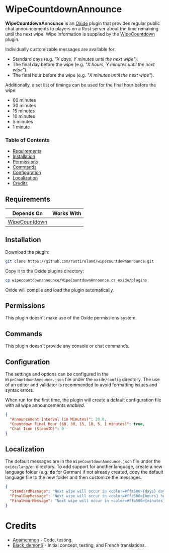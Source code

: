 # WipeCountdownAnnounce
**WipeCountdownAnnounce** is an [Oxide](https://umod.org/) plugin that provides regular public chat announcements to players on a Rust server about the time remaining until the next wipe. Wipe information is supplied by the [WipeCountdown](https://codefling.com/plugins/wipe-countdown) plugin.

Individually customizable messages are available for:
- Standard days (e.g. *"X days, Y minutes until the next wipe"*).
- The final day before the wipe (e.g. *"X hours, Y minutes until the next wipe"*).
- The final hour before the wipe (e.g. *"X minutes until the next wipe"*).

Additionally, a set list of timings can be used for the final hour before the wipe:
- 60 minutes
- 30 minutes
- 15 minutes
- 10 minutes
- 5 minutes
- 1 minute
### Table of Contents  
- [Requirements](#requirements)  
- [Installation](#installation)  
- [Permissions](#permissions)  
- [Commands](#commands)  
- [Configuration](#configuration)  
- [Localization](#localization)  
- [Credits](#credits)
## Requirements
| Depends On | Works With |
| --- | --- |
| [WipeCountdown](https://codefling.com/plugins/wipe-countdown) | |
## Installation
Download the plugin:
```bash
git clone https://github.com/rustireland/wipecountdownannounce.git
```
Copy it to the Oxide plugins directory:
```bash
cp wipecountdownannounce/WipeCountdownAnnounce.cs oxide/plugins
```
Oxide will compile and load the plugin automatically.
## Permissions
This plugin doesn't make use of the Oxide permissions system.
## Commands
This plugin doesn't provide any console or chat commands.
## Configuration
The settings and options can be configured in the `WipeCountdownAnnounce.json` file under the `oxide/config` directory. The use of an editor and validator is recommended to avoid formatting issues and syntax errors.

When run for the first time, the plugin will create a default configuration file with all wipe announcements *enabled*.
```json
{
  "Announcement Interval (in Minutes)": 20.0,
  "Countdown Final Hour (60, 30, 15, 10, 5, 1 minutes)": true,
  "Chat Icon (SteamID)": 0
}
```
## Localization
The default messages are in the `WipeCountdownAnnounce.json` file under the `oxide/lang/en` directory. To add support for another language, create a new language folder (e.g. **de** for German) if not already created, copy the default language file to the new folder and then customize the messages.
```json
{
  "StandardMessage": "Next wipe will occur in <color=#ffa500>{days} days</color>, <color=#ffa500>{hours} hours</color>.",
  "FinalDayMessage": "Next wipe will occur in <color=#ffa500>{hours} hours</color>, <color=#ffa500>{minutes} minutes</color>.",
  "FinalHourMessage": "Next wipe will occur in <color=#ffa500>{minutes} minutes</color>."
}
```
# Credits
- [Agamemnon](https://github.com/agamemnon23) - Code, testing.
- [Black_demon6](https://github.com/TheBlackdemon6) - Initial concept, testing, and French translations.
